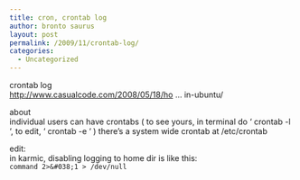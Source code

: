 ```yaml
---
title: cron, crontab log
author: bronto saurus
layout: post
permalink: /2009/11/crontab-log/
categories:
  - Uncategorized
---
```

crontab log  
<a href="http://www.casualcode.com/2008/05/18/how-to-enable-cron-log-in-ubuntu/" target="_blank" >http://www.casualcode.com/2008/05/18/ho &#8230; in-ubuntu/</a>

about  
individual users can have crontabs ( to see yours, in terminal do &#8216; crontab -l &#8216;, to edit, &#8216; crontab -e &#8216; ) there&#8217;s a system wide crontab at /etc/crontab

edit:  
in karmic, disabling logging to home dir is like this:  
`command 2>&#038;1 > /dev/null`